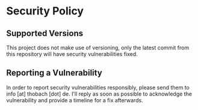 # Security Policy

## Supported Versions

This project does not make use of versioning, only the latest commit from this repository will have security vulnerabilities fixed.

## Reporting a Vulnerability

In order to report security vulnerabilities responsibly, please send them to info [at] thobach [dot] de.
I'll reply as soon as possible to acknowledge the vulnerability and provide a timeline for a fix afterwards.
